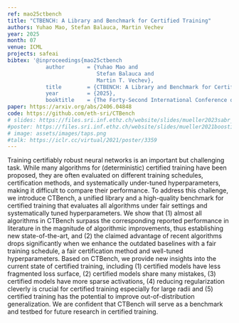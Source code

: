 ```yaml
---
ref: mao25ctbench
title: "CTBENCH: A Library and Benchmark for Certified Training"
authors: Yuhao Mao, Stefan Balauca, Martin Vechev
year: 2025
month: 07
venue: ICML
projects: safeai
bibtex: '@inproceedings{mao25ctbench
			author       = {Yuhao Mao and
							Stefan Balauca and
							Martin T. Vechev},
			title        = {CTBENCH: A Library and Benchmark for Certified Training},
			year         = {2025},
			booktitle    = {The Forty-Second International Conference on Machine Learning}'
paper: https://arxiv.org/abs/2406.04848
code: https://github.com/eth-sri/CTBench
# slides: https://files.sri.inf.ethz.ch/website/slides/mueller2023sabr_slides.pdf
#poster: https://files.sri.inf.ethz.ch/website/slides/mueller2021boosting_poster.pdf
# image: assets/images/taps.png
#talk: https://iclr.cc/virtual/2021/poster/3359
---
```


Training certifiably robust neural networks is an important but challenging task. While many algorithms for (deterministic) certified training have been proposed, they are often evaluated on different training schedules, certification methods, and systematically under-tuned hyperparameters, making it difficult to compare their performance. To address this challenge, we introduce CTBench, a unified library and a high-quality benchmark for certified training that evaluates all algorithms under fair settings and systematically tuned hyperparameters. We show that (1) almost all algorithms in CTBench surpass the corresponding reported performance in literature in the magnitude of algorithmic improvements, thus establishing new state-of-the-art, and (2) the claimed advantage of recent algorithms drops significantly when we enhance the outdated baselines with a fair training schedule, a fair certification method and well-tuned hyperparameters. Based on CTBench, we provide new insights into the current state of certified training, including (1) certified models have less fragmented loss surface, (2) certified models share many mistakes, (3) certified models have more sparse activations, (4) reducing regularization cleverly is crucial for certified training especially for large radii and (5) certified training has the potential to improve out-of-distribution generalization. We are confident that CTBench will serve as a benchmark and testbed for future research in certified training.



